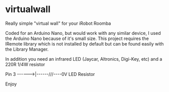 # virtualwall
Really simple "virtual wall" for your iRobot Roomba

Coded for an Arduino Nano, but would work with any similar device, I used the Arduino Nano because of it's small size.  This project requires the IRemote library which is not installed by default but can be found easily with the Library Manager.  

In addition you need an infrared LED (Jaycar, Altronics, Digi-Key, etc) and a 220R 1/4W resistor

Pin 3 ------>|------\/\/\/----0V
            LED     Resistor
            
Enjoy
